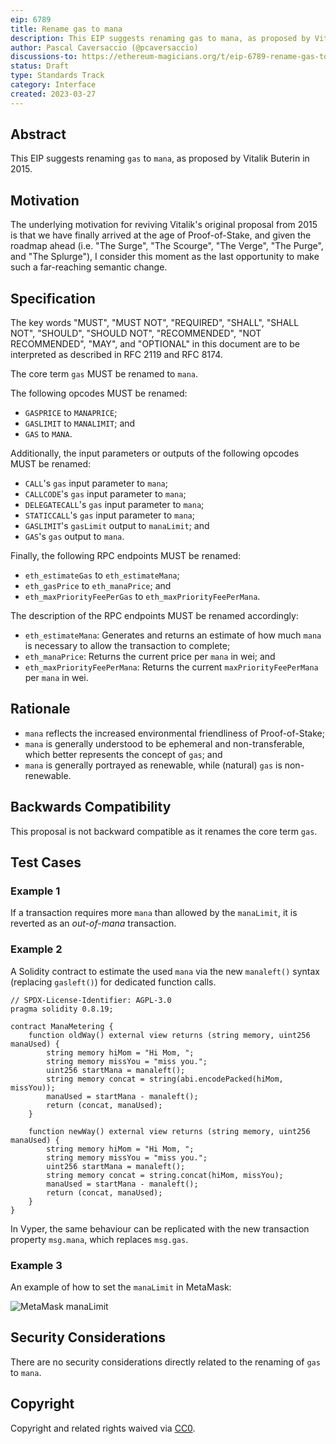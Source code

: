 ```yaml
---
eip: 6789
title: Rename gas to mana
description: This EIP suggests renaming gas to mana, as proposed by Vitalik Buterin in 2015
author: Pascal Caversaccio (@pcaversaccio)
discussions-to: https://ethereum-magicians.org/t/eip-6789-rename-gas-to-mana/13570
status: Draft
type: Standards Track
category: Interface
created: 2023-03-27
---
```


## Abstract

This EIP suggests renaming `gas` to `mana`, as proposed by Vitalik Buterin in 2015.

## Motivation

The underlying motivation for reviving Vitalik's original proposal from 2015 is that we have finally arrived at the age of Proof-of-Stake, and given the roadmap ahead (i.e. "The Surge", "The Scourge", "The Verge", "The Purge", and "The Splurge"), I consider this moment as the last opportunity to make such a far-reaching semantic change.

## Specification

The key words "MUST", "MUST NOT", "REQUIRED", "SHALL", "SHALL NOT", "SHOULD", "SHOULD NOT", "RECOMMENDED", "NOT RECOMMENDED", "MAY", and "OPTIONAL" in this document are to be interpreted as described in RFC 2119 and RFC 8174.

The core term `gas` MUST be renamed to `mana`.

The following opcodes MUST be renamed:

- `GASPRICE` to `MANAPRICE`;
- `GASLIMIT` to `MANALIMIT`; and
- `GAS` to `MANA`.

Additionally, the input parameters or outputs of the following opcodes MUST be renamed:

- `CALL`'s `gas` input parameter to `mana`;
- `CALLCODE`'s `gas` input parameter to `mana`;
- `DELEGATECALL`'s `gas` input parameter to `mana`;
- `STATICCALL`'s `gas` input parameter to `mana`;
- `GASLIMIT`'s `gasLimit` output to `manaLimit`; and
- `GAS`'s `gas` output to `mana`.

Finally, the following RPC endpoints MUST be renamed:

- `eth_estimateGas` to `eth_estimateMana`;
- `eth_gasPrice` to `eth_manaPrice`; and
- `eth_maxPriorityFeePerGas` to `eth_maxPriorityFeePerMana`.

The description of the RPC endpoints MUST be renamed accordingly:

- `eth_estimateMana`: Generates and returns an estimate of how much `mana` is necessary to allow the transaction to complete;
- `eth_manaPrice`: Returns the current price per `mana` in wei; and
- `eth_maxPriorityFeePerMana`: Returns the current `maxPriorityFeePerMana` per `mana` in wei.

## Rationale

- `mana` reflects the increased environmental friendliness of Proof-of-Stake;
- `mana` is generally understood to be ephemeral and non-transferable, which better represents the concept of `gas`; and
- `mana` is generally portrayed as renewable, while (natural) `gas` is non-renewable.

## Backwards Compatibility

This proposal is not backward compatible as it renames the core term `gas`.

## Test Cases

### Example 1

If a transaction requires more `mana` than allowed by the `manaLimit`, it is reverted as an _out-of-mana_ transaction.

### Example 2

A Solidity contract to estimate the used `mana` via the new `manaleft()` syntax (replacing `gasleft()`) for dedicated function calls.

```solidity
// SPDX-License-Identifier: AGPL-3.0
pragma solidity 0.8.19;

contract ManaMetering {
    function oldWay() external view returns (string memory, uint256 manaUsed) {
        string memory hiMom = "Hi Mom, ";
        string memory missYou = "miss you.";
        uint256 startMana = manaleft();
        string memory concat = string(abi.encodePacked(hiMom, missYou));
        manaUsed = startMana - manaleft();
        return (concat, manaUsed);
    }

    function newWay() external view returns (string memory, uint256 manaUsed) {
        string memory hiMom = "Hi Mom, ";
        string memory missYou = "miss you.";
        uint256 startMana = manaleft();
        string memory concat = string.concat(hiMom, missYou);
        manaUsed = startMana - manaleft();
        return (concat, manaUsed);
    }
}
```

In Vyper, the same behaviour can be replicated with the new transaction property `msg.mana`, which replaces `msg.gas`.

### Example 3

An example of how to set the `manaLimit` in MetaMask:

![MetaMask manaLimit](../assets/eip-6789/MetaMask_ManaLimit.png)

## Security Considerations

There are no security considerations directly related to the renaming of `gas` to `mana`.

## Copyright

Copyright and related rights waived via [CC0](../LICENSE.md).
